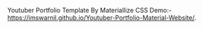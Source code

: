 Youtuber Portfolio Template By Materiallize CSS 
Demo:-  https://imswarnil.github.io/Youtuber-Portfolio-Material-Website/.


